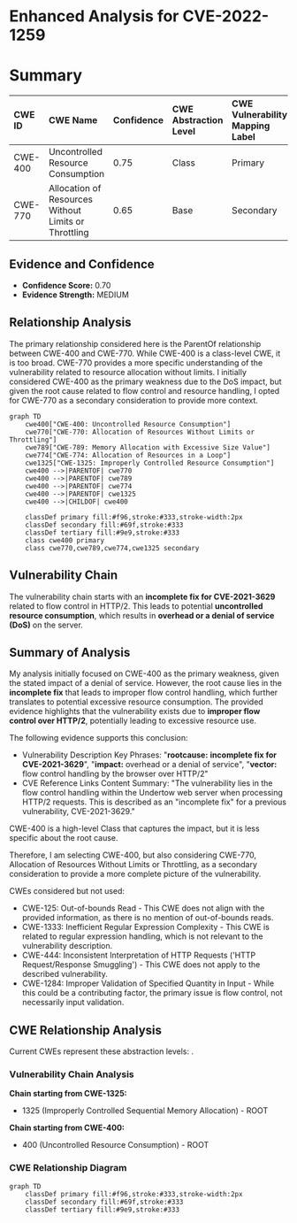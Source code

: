 # Enhanced Analysis for CVE-2022-1259

# Summary
| CWE ID  | CWE Name                                                                    | Confidence | CWE Abstraction Level | CWE Vulnerability Mapping Label | CWE-Vulnerability Mapping Notes |
| :-------- | :-------------------------------------------------------------------------- | :--------- | :---------------------- | :------------------------------ | :------------------------------ |
| CWE-400 | Uncontrolled Resource Consumption | 0.75       | Class                   | Primary                       | Discouraged                     |
| CWE-770 | Allocation of Resources Without Limits or Throttling  | 0.65       | Base                   | Secondary                      | Allowed                     |

## Evidence and Confidence

*   **Confidence Score:** 0.70
*   **Evidence Strength:** MEDIUM

## Relationship Analysis
The primary relationship considered here is the ParentOf relationship between CWE-400 and CWE-770. While CWE-400 is a class-level CWE, it is too broad. CWE-770 provides a more specific understanding of the vulnerability related to resource allocation without limits. I initially considered CWE-400 as the primary weakness due to the DoS impact, but given the root cause related to flow control and resource handling, I opted for CWE-770 as a secondary consideration to provide more context.

```mermaid
graph TD
    cwe400["CWE-400: Uncontrolled Resource Consumption"]
    cwe770["CWE-770: Allocation of Resources Without Limits or Throttling"]
    cwe789["CWE-789: Memory Allocation with Excessive Size Value"]
    cwe774["CWE-774: Allocation of Resources in a Loop"]
    cwe1325["CWE-1325: Improperly Controlled Resource Consumption"]
    cwe400 -->|PARENTOF| cwe770
    cwe400 -->|PARENTOF| cwe789
    cwe400 -->|PARENTOF| cwe774
    cwe400 -->|PARENTOF| cwe1325
    cwe400 -->|CHILDOF| cwe400
    
    classDef primary fill:#f96,stroke:#333,stroke-width:2px
    classDef secondary fill:#69f,stroke:#333
    classDef tertiary fill:#9e9,stroke:#333
    class cwe400 primary
    class cwe770,cwe789,cwe774,cwe1325 secondary
```

## Vulnerability Chain
The vulnerability chain starts with an **incomplete fix for CVE-2021-3629** related to flow control in HTTP/2. This leads to potential **uncontrolled resource consumption**, which results in **overhead or a denial of service (DoS)** on the server.

## Summary of Analysis
My analysis initially focused on CWE-400 as the primary weakness, given the stated impact of a denial of service. However, the root cause lies in the **incomplete fix** that leads to improper flow control handling, which further translates to potential excessive resource consumption. The provided evidence highlights that the vulnerability exists due to **improper flow control over HTTP/2**, potentially leading to excessive resource use.

The following evidence supports this conclusion:
- Vulnerability Description Key Phrases: "**rootcause:** **incomplete fix for CVE-2021-3629**", "**impact:** overhead or a denial of service", "**vector:** flow control handling by the browser over HTTP/2"
- CVE Reference Links Content Summary: "The vulnerability lies in the flow control handling within the Undertow web server when processing HTTP/2 requests. This is described as an "incomplete fix" for a previous vulnerability, CVE-2021-3629."

CWE-400 is a high-level Class that captures the impact, but it is less specific about the root cause.

Therefore, I am selecting CWE-400, but also considering CWE-770, Allocation of Resources Without Limits or Throttling, as a secondary consideration to provide a more complete picture of the vulnerability.

CWEs considered but not used:
- CWE-125: Out-of-bounds Read - This CWE does not align with the provided information, as there is no mention of out-of-bounds reads.
- CWE-1333: Inefficient Regular Expression Complexity - This CWE is related to regular expression handling, which is not relevant to the vulnerability description.
- CWE-444: Inconsistent Interpretation of HTTP Requests ('HTTP Request/Response Smuggling') - This CWE does not apply to the described vulnerability.
- CWE-1284: Improper Validation of Specified Quantity in Input - While this could be a contributing factor, the primary issue is flow control, not necessarily input validation.


## CWE Relationship Analysis

Current CWEs represent these abstraction levels: .


### Vulnerability Chain Analysis

**Chain starting from CWE-1325:**
- 1325 (Improperly Controlled Sequential Memory Allocation) - ROOT


**Chain starting from CWE-400:**
- 400 (Uncontrolled Resource Consumption) - ROOT



### CWE Relationship Diagram

```mermaid
graph TD
    classDef primary fill:#f96,stroke:#333,stroke-width:2px
    classDef secondary fill:#69f,stroke:#333
    classDef tertiary fill:#9e9,stroke:#333
```